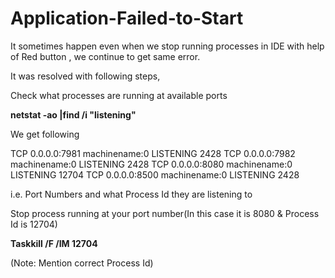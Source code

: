 # Application-Failed-to-Start


It sometimes happen even when we stop running processes in IDE with help of Red button , we continue to get same error.

It was resolved with following steps,

Check what processes are running at available ports

**netstat -ao |find /i "listening"**

We get following

TCP    0.0.0.0:7981           machinename:0        LISTENING       2428
TCP    0.0.0.0:7982           machinename:0        LISTENING       2428
TCP    0.0.0.0:8080           machinename:0        LISTENING       12704
TCP    0.0.0.0:8500           machinename:0        LISTENING       2428

i.e. Port Numbers and what Process Id they are listening to

Stop process running at your port number(In this case it is 8080 & Process Id is 12704)

**Taskkill /F /IM 12704**

(Note: Mention correct Process Id)
